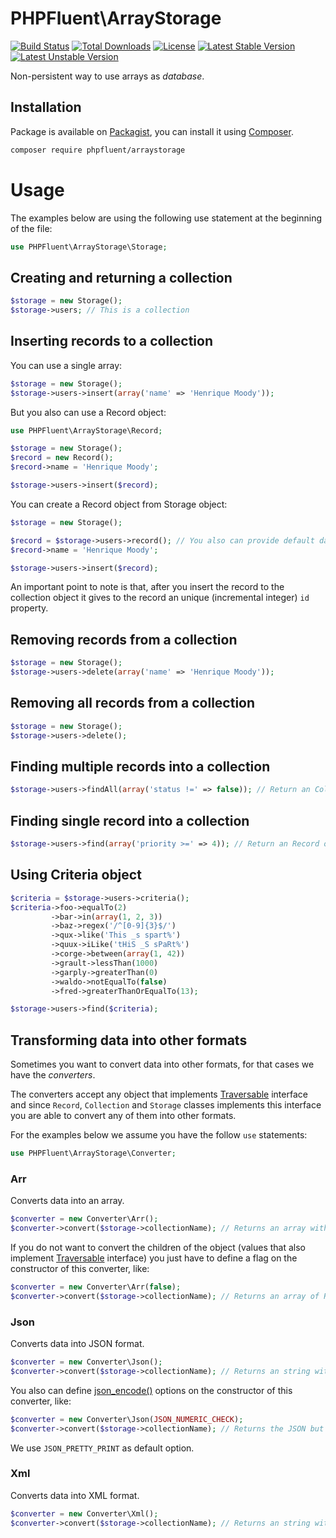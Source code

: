 # PHPFluent\ArrayStorage
[![Build Status](https://secure.travis-ci.org/PHPFluent/ArrayStorage.png)](http://travis-ci.org/PHPFluent/ArrayStorage)
[![Total Downloads](https://poser.pugx.org/phpfluent/arraystorage/downloads.png)](https://packagist.org/packages/phpfluent/arraystorage)
[![License](https://poser.pugx.org/phpfluent/arraystorage/license.png)](https://packagist.org/packages/phpfluent/arraystorage)
[![Latest Stable Version](https://poser.pugx.org/phpfluent/arraystorage/v/stable.png)](https://packagist.org/packages/phpfluent/arraystorage)
[![Latest Unstable Version](https://poser.pugx.org/phpfluent/arraystorage/v/unstable.png)](https://packagist.org/packages/phpfluent/arraystorage)

Non-persistent way to use arrays as _database_.

## Installation

Package is available on [Packagist](https://packagist.org/packages/phpfluent/arraystorage), you can install it
using [Composer](http://getcomposer.org).

```bash
composer require phpfluent/arraystorage
```

# Usage

The examples below are using the following use statement at the beginning of the file:

```php
use PHPFluent\ArrayStorage\Storage;
```

## Creating and returning a collection

```php
$storage = new Storage();
$storage->users; // This is a collection
```

## Inserting records to a collection

You can use a single array:

```php
$storage = new Storage();
$storage->users->insert(array('name' => 'Henrique Moody'));
```

But you also can use a Record object:

```php
use PHPFluent\ArrayStorage\Record;

$storage = new Storage();
$record = new Record();
$record->name = 'Henrique Moody';

$storage->users->insert($record);
```

You can create a Record object from Storage object:

```php
$storage = new Storage();

$record = $storage->users->record(); // You also can provide default data, like an array or stdClass
$record->name = 'Henrique Moody';

$storage->users->insert($record);
```

An important point to note is that, after you insert the record to the collection object
it gives to the record an unique (incremental integer) `id` property.

## Removing records from a collection

```php
$storage = new Storage();
$storage->users->delete(array('name' => 'Henrique Moody'));
```

## Removing all records from a collection

```php
$storage = new Storage();
$storage->users->delete();
```

## Finding multiple records into a collection

```php
$storage->users->findAll(array('status !=' => false)); // Return an Collection object with the partial result (if any)
```

## Finding single record into a collection

```php
$storage->users->find(array('priority >=' => 4)); // Return an Record object with the first matched result (if any) or NULL
```

## Using Criteria object

```php
$criteria = $storage->users->criteria();
$criteria->foo->equalTo(2)
         ->bar->in(array(1, 2, 3))
         ->baz->regex('/^[0-9]{3}$/')
         ->qux->like('This _s spart%')
         ->quux->iLike('tHiS _S sPaRt%')
         ->corge->between(array(1, 42))
         ->grault->lessThan(1000)
         ->garply->greaterThan(0)
         ->waldo->notEqualTo(false)
         ->fred->greaterThanOrEqualTo(13);

$storage->users->find($criteria);
```

## Transforming data into other formats

Sometimes you want to convert data into other formats, for that cases we have the *converters*.

The converters accept any object that implements [Traversable](http://php.net/traversable)
interface and since `Record`, `Collection` and `Storage` classes implements this interface
you are able to convert any of them into other formats.

For the examples below we assume you have the follow `use` statements:

```php
use PHPFluent\ArrayStorage\Converter;
```

### Arr

Converts data into an array.

```php
$converter = new Converter\Arr();
$converter->convert($storage->collectionName); // Returns an array with the records as array too
```

If you do not want to convert the children of the object (values that also
implement [Traversable](http://php.net/traversable) interface) you just have to
define a flag on the constructor of this converter, like:

```php
$converter = new Converter\Arr(false);
$converter->convert($storage->collectionName); // Returns an array of Record objects
```

### Json

Converts data into JSON format.

```php
$converter = new Converter\Json();
$converter->convert($storage->collectionName); // Returns an string with the JSON
```

You also can define [json_encode()](http://php.net/json_encode) options on the
constructor of this converter, like:

```php
$converter = new Converter\Json(JSON_NUMERIC_CHECK);
$converter->convert($storage->collectionName); // Returns the JSON but encodes numeric strings as numbers
```

We use `JSON_PRETTY_PRINT` as default option.

### Xml

Converts data into XML format.

```php
$converter = new Converter\Xml();
$converter->convert($storage->collectionName); // Returns an string with the XML
```
